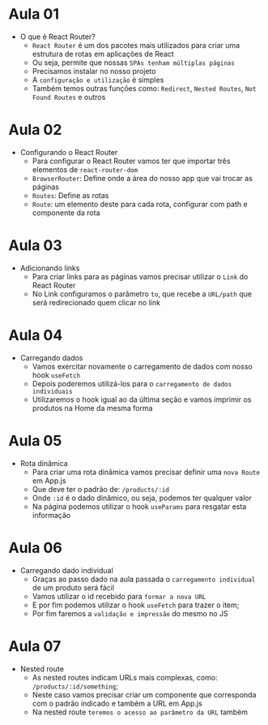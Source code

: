 # Aula 01

- O que é React Router?
  - `React Router` é um dos pacotes mais utilizados para criar uma estrutura de rotas em aplicações de React
  - Ou seja, permite que nossas `SPAs tenham múltiplas páginas`
  - Precisamos instalar no nosso projeto
  - A `configuração e utilização` é simples
  - Também temos outras funções como: `Redirect`, `Nested Routes`, `Not Found Routes` e outros

# Aula 02

- Configurando o React Router
  - Para configurar o React Router vamos ter que importar três elementos de `react-router-dom`
  - `BrowserRouter`: Define onde a área do nosso app que vai trocar as páginas
  - `Routes`: Define as rotas
  - `Route`: um elemento deste para cada rota, configurar com path e componente da rota

# Aula 03

- Adicionando links
  - Para criar links para as páginas vamos precisar utilizar o `Link` do React Router
  - No Link configuramos o parâmetro `to`, que recebe a `URL/path` que será redirecionado quem clicar no link

# Aula 04

- Carregando dados
  - Vamos exercitar novamente o carregamento de dados com nosso hook `useFetch`
  - Depois poderemos utilizá-los para o `carregamento de dados individuais`
  - Utilizaremos o hook igual ao da última seção e vamos imprimir os produtos na Home da mesma forma

# Aula 05

- Rota dinâmica
  - Para criar uma rota dinâmica vamos precisar definir uma `nova Route` em App.js
  - Que deve ter o padrão de: `/products/:id`
  - Onde `:id` é o dado dinâmico, ou seja, podemos ter qualquer valor
  - Na página podemos utilizar o hook `useParams` para resgatar esta informação

# Aula 06

- Carregando dado individual
  - Graças ao passo dado na aula passada o `carregamento individual` de um produto será fácil
  - Vamos utilizar o id recebido para `formar a nova URL`
  - E por fim podemos utilizar o hook `useFetch` para trazer o item;
  - Por fim faremos a `validação e impressão` do mesmo no JS

# Aula 07

- Nested route
  - As nested routes indicam URLs mais complexas, como: `/products/:id/something`;
  - Neste caso vamos precisar criar um componente que corresponda com o padrão indicado e também a URL em App.js
  - Na nested route `teremos o acesso ao parâmetro da URL` também


